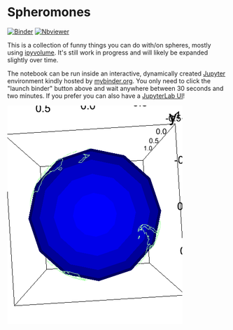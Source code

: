 # Spheromones

[![Binder](https://mybinder.org/badge_logo.svg)](http://mybinder.org/v2/gh/deeplook/spheromones/master?filepath=spheromones.ipynb)
[![Nbviewer](https://github.com/jupyter/design/blob/master/logos/Badges/nbviewer_badge.svg)](http://nbviewer.jupyter.org/github/deeplook/spheromones/tree/master/)

This is a collection of funny things you can do with/on spheres, mostly using [ipyvolume](https://github.com/maartenbreddels/ipyvolume/). It's still work in progress and will likely be expanded slightly over time.

The notebook can be run inside an interactive, dynamically created [Jupyter](https://jupyter.org) environment kindly hosted by [mybinder.org](mybinder.org). You only need to click the "launch binder" button above and wait anywhere between 30 seconds and two minutes. If you prefer you can also have a [JupyterLab UI](https://mybinder.org/v2/gh/deeplook/spheromones/master?urlpath=lab)!

![Alt Text](https://github.com/deeplook/spheromones/blob/master/globe.gif)
